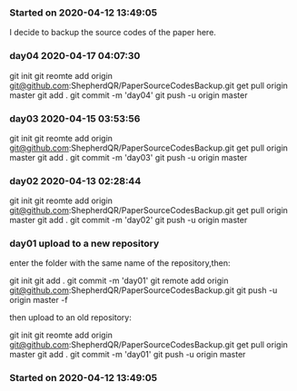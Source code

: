 <!--
 * @Author: Shepherd Qirong
 * @Date: 2020-04-12 13:48:44
 * @Github: https://github.com/ShepherdQR
 * @LastEditors: Shepherd Qirong
 * @LastEditTime: 2020-04-17 04:07:41
 * @Copyright (c) 2019--20xx Shepherd Qirong. All rights reserved.
 -->

### Started on 2020-04-12 13:49:05
I decide to backup the source codes of the paper here.

### day04 2020-04-17 04:07:30
git init
git reomte add origin git@github.com:ShepherdQR/PaperSourceCodesBackup.git
get pull origin master
git add .
git commit -m 'day04'
git push -u origin master


### day03 2020-04-15 03:53:56
git init
git reomte add origin git@github.com:ShepherdQR/PaperSourceCodesBackup.git
get pull origin master
git add .
git commit -m 'day03'
git push -u origin master


### day02 2020-04-13 02:28:44
git init
git reomte add origin git@github.com:ShepherdQR/PaperSourceCodesBackup.git
get pull origin master
git add .
git commit -m 'day02'
git push -u origin master


### day01 upload to a new repository
enter the folder with the same name of the repository,then:

git init
git add .
git commit -m 'day01'
git remote add origin git@github.com:ShepherdQR/PaperSourceCodesBackup.git
git push -u origin master -f

then upload to an old repository:

git init
git reomte add origin git@github.com:ShepherdQR/PaperSourceCodesBackup.git
get pull origin master
git add .
git commit -m 'day01'
git push -u origin master
### Started on 2020-04-12 13:49:05
